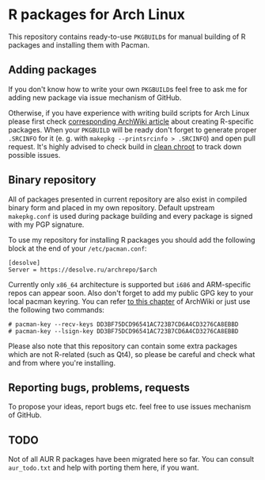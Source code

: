 # R packages for Arch Linux
This repository contains ready-to-use `PKGBUILD`s for manual building of R packages and installing them with Pacman.

## Adding packages
If you don't know how to write your own `PKGBUILD`s feel free to ask me for adding new package via issue mechanism of GitHub.

Otherwise, if you have experience with writing build scripts for Arch Linux please first check [corresponding ArchWiki article](https://wiki.archlinux.org/title/R_package_guidelines) about creating R-specific packages. When your `PKGBUILD` will be ready don't forget to generate proper `.SRCINFO` for it (e. g. with `makepkg --printsrcinfo > .SRCINFO`) and open pull request. It's highly advised to check build in [clean chroot](https://wiki.archlinux.org/title/DeveloperWiki:Building_in_a_clean_chroot) to track down possible issues.

## Binary repository
All of packages presented in current repository are also exist in compiled binary form and placed in my own repository. Default upstream `makepkg.conf` is used during package building and every package is signed with my PGP signature.

To use my repository for installing R packages you should add the following block at the end of your `/etc/pacman.conf`:
```
[desolve]
Server = https://desolve.ru/archrepo/$arch
```
Currently only `x86_64` architecture is supported but `i686` and ARM-specific repos can appear soon. Also don't forget to add my public GPG key to your local pacman keyring. You can refer [to this chapter](https://wiki.archlinux.org/title/Pacman/Package_signing#Adding_unofficial_keys) of ArchWiki or just use the following two commands:
```
# pacman-key --recv-keys DD3BF75DCD96541AC723B7CD6A4CD3276CA8EBBD
# pacman-key --lsign-key DD3BF75DCD96541AC723B7CD6A4CD3276CA8EBBD
```
Please also note that this repository can contain some extra packages which are not R-related (such as Qt4), so please be careful and check what and from where you're installing.

## Reporting bugs, problems, requests
To propose your ideas, report bugs etc. feel free to use issues mechanism of GitHub.

## TODO
Not of all AUR R packages have been migrated here so far. You can consult `aur_todo.txt` and help with porting them here, if you want.
